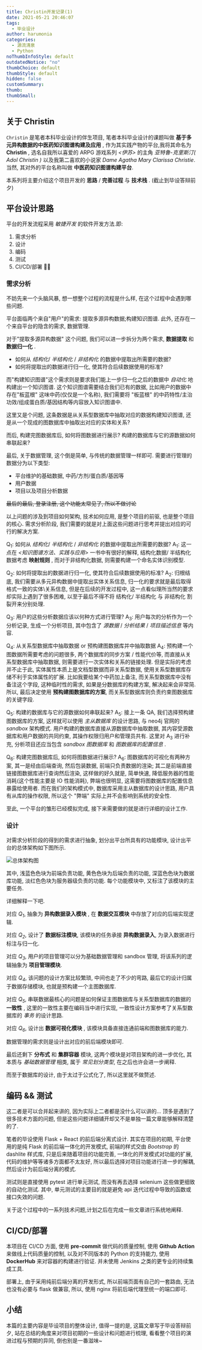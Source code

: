 ```yaml
---
title: Christin开发记录(1)
date: 2021-05-21 20:46:07
tags:
  - 毕业设计
author: harumonia
categories:
  - 源流清泉
  - Python
noThumbInfoStyle: default
outdatedNotice: "no"
thumbChoice: default
thumbStyle: default
hidden: false
customSummary:
thumb:
thumbSmall:
---
```


## 关于 Christin

`Christin` 是笔者本科毕业设计的伴生项目, 笔者本科毕业设计的课题叫做 **基于多元异构数据的中医药知识图谱构建及应用** , 作为其实践产物的平台,我将其命名为 **Christin** , 选名自我所以喜爱的 ARPG 游戏系列 _<伊苏>_ 的主角 _亚特鲁-克里斯汀( Adol Christin )_ 以及我第二喜欢的小说家 _Dame Agatha Mary Clarissa Christie_. 当然, 其对外的平台名称叫做 **中医药知识图谱构建平台**.

本系列将主要介绍这个项目开发的 **思路** / **完善过程** 与 **技术栈** . (截止到毕设答辩前夕)

<!-- more -->

## 平台设计思路

平台的开发流程采用 _敏捷开发_ 的软件开发方法.即:

1. 需求分析
2. 设计
3. 编码
4. 测试
5. CI/CD/部署 

### 需求分析

不妨先来一个头脑风暴, 想一想整个过程的流程是什么样, 在这个过程中会遇到哪些问题.

平台面临两个来自"用户"的需求: 提取多源异构数据;构建知识图谱. 此外, 还存在一个来自平台的隐含的需求, 数据管理.

对于"提取多源异构数据" 这个问题, 我们可以进一步拆分为两个需求, **数据提取** 和 **数据归一化** .

- 如何从 _结构化_/ _半结构化_ / _非结构化_ 的数据中提取出所需要的数据?
- 如何将提取出的数据进行归一化, 使其符合后续数据使用的标准?

而"构建知识图谱"这个需求则是要求我们能上一步归一化之后的数据中 _自动化_ 地构建出一个知识图谱. 这个知识图谱需要结合我们已有的数据, 比如用户的数据中存在"板蓝根" 这味中药(仅仅是一个名称), 我们需要将 "板蓝根" 的中药特性/主治功效/组成蛋白质/基因结构等内容放入知识图谱中.

这里又是个问题, 这条数据是从关系型数据库中抽取对应的数据构建知识图谱, 还是从一个现成的图数据库中抽取出对应的实体和关系?

而后, 构建完图数据库后, 如何将图数据进行展示? 构建的数据库与它的源数据如何串联起来?

最后, 关于数据管理, 这个倒是简单, 与传统的数据管理一样即可. 需要进行管理的数据分为以下类型:

- 平台维护的基础数据, 中药/方剂/蛋白质/基因等
- 用户数据
- 项目以及项目分析数据

~~最后的最后, 登录注册, 这个功能太常见了, 所以不做讨论~~

以上问题的涉及到项目如何架构, 技术如何应用, 是整个项目的前驱, 也是整个项目的核心. 需求分析阶段, 我们需要的就是对上面这些问题进行思考并提出对应的可行的解决方案.

Q<sub>1</sub>: 如何从 _结构化_/ _半结构化_ / _非结构化_ 的数据中提取出所需要的数据?
A<sub>1</sub>: 这一点在 _<知识图谱方法、实践与应用>_ 一书中有很好的解释, 结构化数据/ 半结构化数据考虑 **映射规则** , 而对于非结构化数据, 则需要构建一个命名实体识别模型.

Q<sub>2</sub>: 如何将提取出的数据进行归一化, 使其符合后续数据使用的标准?
A<sub>2</sub>: 归根结底, 我们需要从多元异构数据中提取出实体关系信息, 归一化的要求就是最后取得格式一致的实体\关系信息, 但是在后续的开发过程中, 这一点看似理所当然的要求却实际上遇到了很多困难, 以至于最后不得不将 结构化/ 半结构化 与 非结构化 割裂开来分别处理.

Q<sub>3</sub>: 用户的这些分析数据应该以何种方式进行管理?
A<sub>3</sub>: 用户每次的分析作为一个分析记录, 生成一个分析项目, 其中包含了 _源数据_ / _分析结果_ / _项目描述信息_ 等内容.

Q<sub>4</sub>: 从关系型数据库中抽取数据 or 预构建图数据库并中抽取数据
A<sub>4</sub>: 预构建一个图数据所需要考虑的问题很多, 两个数据库的同步方案 / 性能代价等, 而直接从关系型数据库中抽取数据, 则需要进行一次实体和关系的链接处理. 但是实际的考虑并不止于此, 实体属性本质上是文档型数据而非关系型数据, 使用关系型数据库存储不利于实体属性的扩展. 比如我要给某个中药加上备注, 而关系型数据库中没有备注这个字段, 这种临时性的需求, 如果是分数据库的构建方案, 解决起来会非常简.
所以, 最后决定使用 **预构建图数据库的方案**, 而关系型数据库则负责约束图数据库的关键字段.

Q<sub>5</sub>: 构建的数据库与它的源数据如何串联起来?
A<sub>5</sub>: 接上一条 QA, 我们选择预构建图数据库的方案, 这样就可以使用 _主从数据库_ 的设计思路, 与 neo4j 官网的 _sandbox_ 架构模式. 用户构建的数据库直接从源数据库中抽取数据, 其内容受源数据库和用户数据的共同约束, 其操作权限归用户和管理员共有. 这里对 A<sub>3</sub> 进行补充, 分析项目还应当包含 _sandbox 图数据库_ 和 _图数据库的配置信息_ .

Q<sub>6</sub>: 构建完图数据库后, 如何将图数据进行展示?
A<sub>6</sub>: 图数据库的可视化有两种方案, 其一是经由后端查询, 然后包装数据, 前端只负责数据的渲染; 其二是前端直接链接图数据库进行查询然后渲染, 这样做的好久就是, 简单快速, 降低服务器的性能消耗(这个性能主要是 IO 性能消耗), 弊端也很明显, 这需要将图数据库的配置信息暴露给使用者. 而在我们的架构模式中, 数据库采用主从数据库的设计思路, 用户具有从库的操作权限, 所以这个 "弊端" 实际上并不会影响到系统的安全性.

至此, 一个平台的雏形已经模拟完成, 接下来需要做的就是进行详细的设计工作.

### 设计

对需求分析阶段的得到的需求进行抽象, 划分出平台所具有的功能模块, 设计出平台的总体架构如下图所示.

![总体架构图](https://harumona-blog.oss-cn-beijing.aliyuncs.com/new_articles/%E6%80%BB%E4%BD%93%E6%9E%B6%E6%9E%84%E5%9B%BE.png)

其中, 浅蓝色色块为前端负责功能, 黄色色块为后端负责的功能, 深蓝色色块为数据库功能, 淡红色色块为服务器级负责的功能. 每个功能模块中, 又标注了该模块的主要任务.

详细解释一下吧.

对应 _Q<sub>1</sub>_, 抽象为 **异构数据录入模块** , 在 **数据交互模块** 中存放了对应的后端实现逻辑.

对应 _Q<sub>2</sub>_, 设计了 **数据标注模块**, 该模块的任务承接 **异构数据录入**, 为录入数据进行标注与归一化.

对应 _Q<sub>3</sub>_, 用户的项目管理可以分为基础数据管理和 sandbox 管理, 将该系列的逻辑抽象为 **项目管理模块**.

对应 _Q<sub>4</sub>_, 该问题的设计方案比较繁琐, 中间也走了不少的弯路, 最后它的设计归属于数据存储模块, 也就是预构建一个主图数据库.

对应 _Q<sub>5</sub>_, 串联数据最核心的问题是如何保证主图数据库与关系型数据库的数据的 **一致性** , 这里的一致性主要在编码当中进行实现, 一致性设计方案参考了关系型数据库的 _事务_ 的设计思路.

对应 _Q<sub>6</sub>_, 设计出 **数据可视化模块** , 该模块具备直接连通前端和图数据库的能力.

数据管理的需求则是设计出对应的前后端模块即可.

最后还剩下 **分布式** 和 **集群容器** 模块, 这两个模块是对项目架构的进一步优化, 其本质与 _基础数据管理_ 相类, 属于 _常见划分类型_, 在之后也许会进一步阐释.

而至于数据库的设计, 由于太过于公式化了, 所以这里就不做赘述.

## 编码 && 测试

这二者是可以合并起来讲的, 因为实际上二者都是没什么可以讲的... 顶多是遇到了很多技术方面的问题, 但是这些问题详细铺开却又不是单独一篇文章能够解释清楚的了.

笔者的毕设使用 Flask + React 的前后端分离式设计. 其实在项目的初期, 平台使用的是纯 Flask 的前后端一体化的开发模式, 前端的样式交由 _Bootstrap_ 的 dashlite 样式库, 只是后来随着项目的功能完善, 一体化的开发模式对功能的扩展, 代码的维护等等诸多方面都不太友好, 所以最后选择对项目功能进行进一步的解耦, 然后设计为前后端分离的模式.

测试则是直接使用 pytest 进行单元测试, 而没有再去选择 selenium 这些做更细致的自动化测试. 其中, 单元测试的主要目的就是避免 api 迭代过程中导致的函数或接口失效的问题.

关于这个过程中的一系列技术问题,计划之后在完成一些文章进行系统地阐释.

## CI/CD/部署

本项目在 CI/CD 方面, 使用 **pre-commit** 做代码的质量控制, 使用 **Github Action** 来做线上代码质量的控制, 以及对不同版本的 Python 的支持能力, 使用 **DockerHub** 来对容器的构建进行验证. 并未使用 Jenkins 之类的更专业的持续集成工具.

部署上, 由于采用纯前后端分离的开发形式, 所以前端页面有自己的一套路由, 无法也没有必要与 flask 做兼容, 所以, 使用 nginx 将前后端代理至统一的端口即可.

## 小结

本篇的主要内容是毕设项目的整体设计, 值得一提的是, 这篇文章写于毕设答辩前夕, 站在总结的角度来对项目初期的一些设计和问题进行梳理, 看看整个项目的演进过程与预期的异同, 倒也别是一番滋味~
